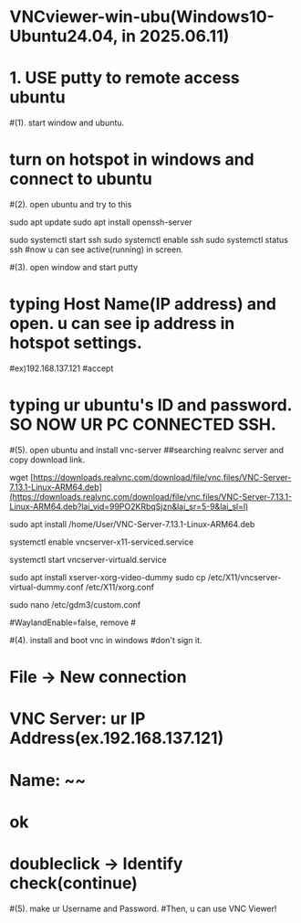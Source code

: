 # VNCviewer-win-ubu(Windows10- Ubuntu24.04, in 2025.06.11)

# 1. USE putty to remote access ubuntu
#(1). start window and ubuntu.
# turn on hotspot in windows and connect to ubuntu


#(2). open ubuntu and try to this

sudo apt update
sudo apt install openssh-server

sudo systemctl start ssh
sudo systemctl enable ssh
sudo systemctl status ssh
#now u can see active(running) in screen.


#(3). open window and start putty
# typing Host Name(IP address) and open. u can see ip address in hotspot settings.
 #ex)192.168.137.121
#accept
# typing ur ubuntu's ID and password. SO NOW UR PC CONNECTED SSH. 


#(5). open ubuntu and install vnc-server
##searching realvnc server and copy download link.

wget [https://downloads.realvnc.com/download/file/vnc.files/VNC-Server-7.13.1-Linux-ARM64.deb](https://downloads.realvnc.com/download/file/vnc.files/VNC-Server-7.13.1-Linux-ARM64.deb?lai_vid=99PO2KRbqSjzn&lai_sr=5-9&lai_sl=l)

sudo apt install /home/User/VNC-Server-7.13.1-Linux-ARM64.deb

systemctl enable vncserver-x11-serviced.service

systemctl start vncserver-virtuald.service

sudo apt install xserver-xorg-video-dummy
sudo cp /etc/X11/vncserver-virtual-dummy.conf /etc/X11/xorg.conf

sudo nano /etc/gdm3/custom.conf

#WaylandEnable=false, remove #



#(4). install and boot vnc in windows
#don't sign it.
# File -> New connection
# VNC Server: ur IP Address(ex.192.168.137.121)
# Name: ~~
# ok
# doubleclick -> Identify check(continue)

#(5). make ur Username and Password.
#Then, u can use VNC Viewer!

